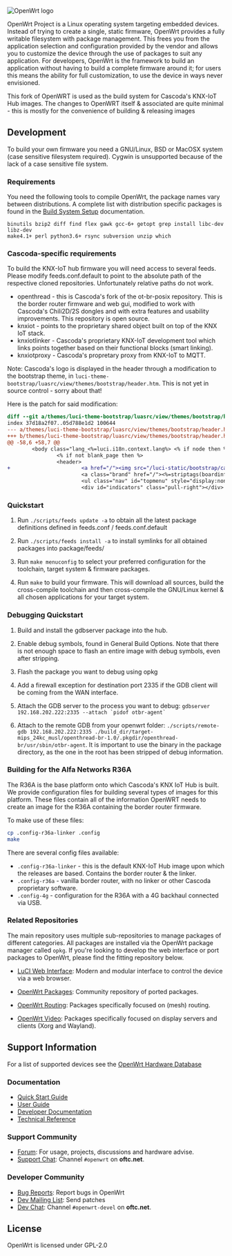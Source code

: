 ![OpenWrt logo](include/logo.png)

OpenWrt Project is a Linux operating system targeting embedded devices. Instead
of trying to create a single, static firmware, OpenWrt provides a fully
writable filesystem with package management. This frees you from the
application selection and configuration provided by the vendor and allows you
to customize the device through the use of packages to suit any application.
For developers, OpenWrt is the framework to build an application without having
to build a complete firmware around it; for users this means the ability for
full customization, to use the device in ways never envisioned.

This fork of OpenWRT is used as the build system for Cascoda's KNX-IoT Hub
images. The changes to OpenWRT itself & associated are quite minimal - this
is mostly for the convenience of building & releasing images

## Development

To build your own firmware you need a GNU/Linux, BSD or MacOSX system (case
sensitive filesystem required). Cygwin is unsupported because of the lack of a
case sensitive file system.

### Requirements

You need the following tools to compile OpenWrt, the package names vary between
distributions. A complete list with distribution specific packages is found in
the [Build System Setup](https://openwrt.org/docs/guide-developer/build-system/install-buildsystem)
documentation.

```
binutils bzip2 diff find flex gawk gcc-6+ getopt grep install libc-dev libz-dev
make4.1+ perl python3.6+ rsync subversion unzip which
```

### Cascoda-specific requirements

To build the KNX-IoT hub firmware you will need access to several feeds. Please
modify feeds.conf.default to point to the absolute path of the respective cloned
repositories. Unfortunately relative paths do not work.
- openthread - this is Cascoda's fork of the ot-br-posix repository. This is the
  border router firmware and web gui, modified to work with Cascoda's Chili2D/2S 
  dongles and with extra features and usability improvements. This repository
  is open source.
- knxiot - points to the proprietary shared object built on top of the KNX IoT stack.
- knxiotlinker - Cascoda's proprietary KNX-IoT development tool which links points
  together based on their functional blocks (smart linking).
- knxiotproxy - Cascoda's propretary proxy from KNX-IoT to MQTT.

Note: Cascoda's logo is displayed in the header through a modification to the bootstrap
theme, in `luci-theme-bootstrap/luasrc/view/themes/bootstrap/header.htm`. This is not
yet in source control - sorry about that!

Here is the patch for said modification:

```patch
diff --git a/themes/luci-theme-bootstrap/luasrc/view/themes/bootstrap/header.htm b/themes/luci-theme-bootstrap/luasrc/view/themes/bootstrap/header.htm
index 37d18a2f07..05d788e1d2 100644
--- a/themes/luci-theme-bootstrap/luasrc/view/themes/bootstrap/header.htm
+++ b/themes/luci-theme-bootstrap/luasrc/view/themes/bootstrap/header.htm
@@ -58,6 +58,7 @@
        <body class="lang_<%=luci.i18n.context.lang%> <% if node then %><%= striptags( node.title ) %><%- end %>" data-page="<%= pcdata(table.concat(disp.context.requestpath, "-")) %>">
                <% if not blank_page then %>
                <header>
+                       <a href="/"><img src="/luci-static/bootstrap/cascoda_logo.png" height=40 style="padding-right: 10px;"></a>
                        <a class="brand" href="/"><%=striptags(boardinfo.hostname or "?")%></a>
                        <ul class="nav" id="topmenu" style="display:none"></ul>
                        <div id="indicators" class="pull-right"></div>
```

### Quickstart

1. Run `./scripts/feeds update -a` to obtain all the latest package definitions
   defined in feeds.conf / feeds.conf.default

2. Run `./scripts/feeds install -a` to install symlinks for all obtained
   packages into package/feeds/

3. Run `make menuconfig` to select your preferred configuration for the
   toolchain, target system & firmware packages.

4. Run `make` to build your firmware. This will download all sources, build the
   cross-compile toolchain and then cross-compile the GNU/Linux kernel & all chosen
   applications for your target system.

### Debugging Quickstart

1. Build and install the gdbserver package into the hub.

2. Enable debug symbols, found in General Build Options. Note that there is not enough
   space to flash an entire image with debug symbols, even after stripping.

3. Flash the package you want to debug using opkg

4. Add a firewall exception for destination port 2335 if the GDB client will be coming
   from the WAN interface.

5. Attach the GDB server to the process you want to debug: ``gdbserver 192.168.202.222:2335 --attach `pidof otbr-agent` ``

6. Attach to the remote GDB from your openwrt folder: `./scripts/remote-gdb 192.168.202.222:2335 ./build_dir/target-mips_24kc_musl/openthread-br-1.0/.pkgdir/openthread-br/usr/sbin/otbr-agent`. It is important to use the binary in the package directory, as the
   one in the root has been stripped of debug information.

### Building for the Alfa Networks R36A

The R36A is the base platform onto which Cascoda's KNX IoT Hub is built. We provide
configuration files for building several types of images for this platform. These
files contain all of the information OpenWRT needs to create an image for the R36A
containing the border router firmware.

To make use of these files:
```bash
cp .config-r36a-linker .config
make
```

There are several config files available:
- `.config-r36a-linker` - this is the default KNX-IoT Hub image upon which the releases
are based. Contains the border router & the linker.
- `.config-r36a` - vanilla border router, with no linker or other Cascoda proprietary software.
- `.config-4g` - configuration for the R36A with a 4G backhaul connected via USB.

### Related Repositories

The main repository uses multiple sub-repositories to manage packages of
different categories. All packages are installed via the OpenWrt package
manager called `opkg`. If you're looking to develop the web interface or port
packages to OpenWrt, please find the fitting repository below.

* [LuCI Web Interface](https://github.com/openwrt/luci): Modern and modular
  interface to control the device via a web browser.

* [OpenWrt Packages](https://github.com/openwrt/packages): Community repository
  of ported packages.

* [OpenWrt Routing](https://github.com/openwrt/routing): Packages specifically
  focused on (mesh) routing.

* [OpenWrt Video](https://github.com/openwrt/video): Packages specifically
  focused on display servers and clients (Xorg and Wayland).

## Support Information

For a list of supported devices see the [OpenWrt Hardware Database](https://openwrt.org/supported_devices)

### Documentation

* [Quick Start Guide](https://openwrt.org/docs/guide-quick-start/start)
* [User Guide](https://openwrt.org/docs/guide-user/start)
* [Developer Documentation](https://openwrt.org/docs/guide-developer/start)
* [Technical Reference](https://openwrt.org/docs/techref/start)

### Support Community

* [Forum](https://forum.openwrt.org): For usage, projects, discussions and hardware advise.
* [Support Chat](https://webchat.oftc.net/#openwrt): Channel `#openwrt` on **oftc.net**.

### Developer Community

* [Bug Reports](https://bugs.openwrt.org): Report bugs in OpenWrt
* [Dev Mailing List](https://lists.openwrt.org/mailman/listinfo/openwrt-devel): Send patches
* [Dev Chat](https://webchat.oftc.net/#openwrt-devel): Channel `#openwrt-devel` on **oftc.net**.

## License

OpenWrt is licensed under GPL-2.0
